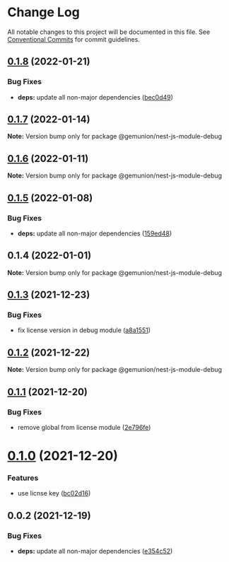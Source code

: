 # Change Log

All notable changes to this project will be documented in this file.
See [Conventional Commits](https://conventionalcommits.org) for commit guidelines.

## [0.1.8](https://github.com/gemunion/nestjs-packages/compare/@gemunion/nest-js-module-debug@0.1.7...@gemunion/nest-js-module-debug@0.1.8) (2022-01-21)


### Bug Fixes

* **deps:** update all non-major dependencies ([bec0d49](https://github.com/gemunion/nestjs-packages/commit/bec0d49f011cf2f3a447bd0abcc239f330162f57))





## [0.1.7](https://github.com/gemunion/nestjs-packages/compare/@gemunion/nest-js-module-debug@0.1.6...@gemunion/nest-js-module-debug@0.1.7) (2022-01-14)

**Note:** Version bump only for package @gemunion/nest-js-module-debug





## [0.1.6](https://github.com/gemunion/nestjs-packages/compare/@gemunion/nest-js-module-debug@0.1.5...@gemunion/nest-js-module-debug@0.1.6) (2022-01-11)

**Note:** Version bump only for package @gemunion/nest-js-module-debug





## [0.1.5](https://github.com/gemunion/nestjs-packages/compare/@gemunion/nest-js-module-debug@0.1.4...@gemunion/nest-js-module-debug@0.1.5) (2022-01-08)


### Bug Fixes

* **deps:** update all non-major dependencies ([159ed48](https://github.com/gemunion/nestjs-packages/commit/159ed486815403ddfadd98a05ce51b6f0eadffed))





## 0.1.4 (2022-01-01)

**Note:** Version bump only for package @gemunion/nest-js-module-debug





## [0.1.3](https://github.com/gemunion/nestjs-packages/compare/@gemunion/nest-js-module-debug@0.1.2...@gemunion/nest-js-module-debug@0.1.3) (2021-12-23)


### Bug Fixes

* fix license version in debug module ([a8a1551](https://github.com/gemunion/nestjs-packages/commit/a8a155161d083cdadbfd3543ab3e28827a7d6657))





## [0.1.2](https://github.com/gemunion/nestjs-packages/compare/@gemunion/nest-js-module-debug@0.1.1...@gemunion/nest-js-module-debug@0.1.2) (2021-12-22)

**Note:** Version bump only for package @gemunion/nest-js-module-debug





## [0.1.1](https://github.com/gemunion/nestjs-packages/compare/@gemunion/nest-js-module-debug@0.1.0...@gemunion/nest-js-module-debug@0.1.1) (2021-12-20)


### Bug Fixes

* remove global from license module ([2e796fe](https://github.com/gemunion/nestjs-packages/commit/2e796fe1684c8f1af777076292d82770d67399c9))





# [0.1.0](https://github.com/gemunion/nestjs-packages/compare/@gemunion/nest-js-module-debug@0.0.2...@gemunion/nest-js-module-debug@0.1.0) (2021-12-20)


### Features

* use licnse key ([bc02d16](https://github.com/gemunion/nestjs-packages/commit/bc02d1640b896610a65754957526c5c4f0907bb7))





## 0.0.2 (2021-12-19)


### Bug Fixes

* **deps:** update all non-major dependencies ([e354c52](https://github.com/gemunion/nestjs-packages/commit/e354c52df8d33b4330c39bbb25fd8d557536f628))
